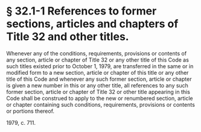 # § 32.1-1 References to former sections, articles and chapters of Title 32 and other titles.

<p>Whenever any of the conditions, requirements, provisions or contents of any section, article or chapter of Title 32 or any other title of this Code as such titles existed prior to October 1, 1979, are transferred in the same or in modified form to a new section, article or chapter of this title or any other title of this Code and whenever any such former section, article or chapter is given a new number in this or any other title, all references to any such former section, article or chapter of Title 32 or other title appearing in this Code shall be construed to apply to the new or renumbered section, article or chapter containing such conditions, requirements, provisions or contents or portions thereof.</p><p>1979, c. 711.</p>